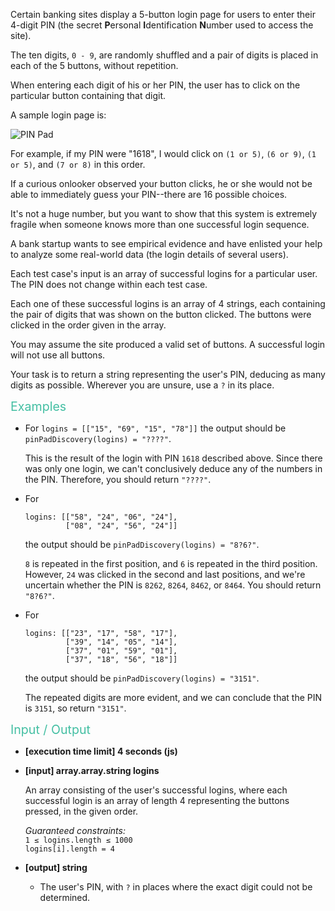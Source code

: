 <div class="markdown"><p>Certain banking sites display a 5-button login page for users to enter their 4-digit PIN (the secret <strong>P</strong>ersonal <strong>I</strong>dentification <strong>N</strong>umber used to access the site).</p>
<p>The ten digits, <code>0 - 9</code>, are randomly shuffled and a pair of digits is placed in each of the 5 buttons, without repetition.</p>
<p>When entering each digit of his or her PIN, the user has to click on the particular button containing that digit.</p>
<p>A sample login page is:</p>
<p><img src="https://i.imgur.com/msfn2Q9.png" alt="PIN Pad"></p>
<p>For example, if my PIN were "1618", I would click on <code>(1 or 5)</code>, <code>(6 or 9)</code>, <code>(1 or 5)</code>, and <code>(7 or 8)</code> in this order.</p>
<p>If a curious onlooker observed your button clicks, he or she would not be able to immediately guess your PIN--there are 16 possible choices.</p>
<p>It's not a huge number, but you want to show that this system is extremely fragile when someone knows more than one successful login sequence.</p>
<p>A bank startup wants to see empirical evidence and have enlisted your help to analyze some real-world data (the login details of several users).</p>
<p>Each test case's input is an array of successful logins for a particular user. The PIN does not change within each test case.</p>
<p>Each one of these successful logins is an array of 4 strings, each containing the pair of digits that was shown on the button clicked. The buttons were clicked in the order given in the array.</p>
<p>You may assume the site produced a valid set of buttons. A successful login will not use all buttons.</p>
<p>Your task is to return a string representing the user's PIN, deducing as many digits as possible. Wherever you are unsure, use a <code>?</code> in its place.</p>
<p><span style="color:#44BFA3;font-size:1.4em;">Examples</span></p>
<ul>
<li>
<p>For <code>logins = [["15", "69", "15", "78"]]</code> the output should be <code>pinPadDiscovery(logins) = "????"</code>.</p>
<p>This is the result of the login with PIN <code>1618</code> described above. Since there was only one login, we can't conclusively deduce any of the numbers in the PIN. Therefore, you should return <code>"????"</code>.</p>
</li>
<li>
<p>For</p>
<pre><code>logins: [["58", "24", "06", "24"], 
         ["08", "24", "56", "24"]]
</code></pre>
<p>the output should be <code>pinPadDiscovery(logins) = "8?6?"</code>.</p>
<p><code>8</code> is repeated in the first position, and <code>6</code> is repeated in the third position. However, <code>24</code> was clicked in the second and last positions, and we're uncertain whether the PIN is <code>8262</code>, <code>8264</code>, <code>8462</code>, or <code>8464</code>. You should return <code>"8?6?"</code>.</p>
</li>
<li>
<p>For</p>
<pre><code>logins: [["23", "17", "58", "17"], 
         ["39", "14", "05", "14"], 
         ["37", "01", "59", "01"], 
         ["37", "18", "56", "18"]]
</code></pre>
<p>the output should be <code>pinPadDiscovery(logins) = "3151"</code>.</p>
<p>The repeated digits are more evident, and we can conclude that the PIN is <code>3151</code>, so return <code>"3151"</code>.</p>
</li>
</ul>
<p><span style="color:#44BFA3;font-size:1.4em;">Input / Output</span></p>
<ul>
<li>
<p><strong>[execution time limit] 4 seconds (js)</strong></p>
</li>
<li>
<p><strong>[input] array.array.string logins</strong></p>
<p>An array consisting of the user's successful logins, where each successful login is an array of length 4 representing the buttons pressed, in the given order.</p>
<p><em>Guaranteed constraints:</em><br>
<code>1 ≤ logins.length ≤ 1000</code><br>
<code>logins[i].length = 4</code></p>
</li>
<li>
<p><strong>[output] string</strong></p>
<ul>
<li>The user's PIN, with <code>?</code> in places where the exact digit could not be determined.</li>
</ul>
</li>
</ul>
</div>
